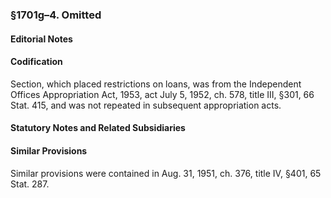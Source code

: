 ### §1701g–4. Omitted ###

#### **Editorial Notes** ####

#### Codification ####

Section, which placed restrictions on loans, was from the Independent Offices Appropriation Act, 1953, act July 5, 1952, ch. 578, title III, §301, 66 Stat. 415, and was not repeated in subsequent appropriation acts.

#### **Statutory Notes and Related Subsidiaries** ####

#### Similar Provisions ####

Similar provisions were contained in Aug. 31, 1951, ch. 376, title IV, §401, 65 Stat. 287.